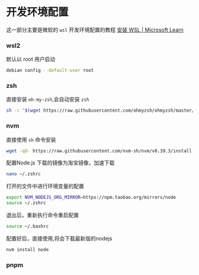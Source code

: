 # 开发环境配置

这一部分主要是微软的 `wsl` 开发环境配置的教程 [安装 WSL | Microsoft Learn](https://learn.microsoft.com/zh-cn/windows/wsl/install)

### wsl2 

默认以 root 用户启动

```sh
debian config --default-user root
```



### zsh

直接安装 `oh-my-zsh`,会自动安装 `zsh` 

```sh
sh -c "$(wget https://raw.githubusercontent.com/ohmyzsh/ohmyzsh/master/tools/install.sh -O -)"
```

### nvm

直接使用 `sh` 命令安装

```sh
wget -qO- https://raw.githubusercontent.com/nvm-sh/nvm/v0.39.3/install.sh | bash
```

配置Node.js 下载的镜像为淘宝镜像，加速下载

```sh
nano ~/.zshrc
```

打开的文件中进行环境变量的配置

```sh
export NVM_NODEJS_ORG_MIRROR=https://npm.taobao.org/mirrors/node
source ~/.zshrc
```

退出后，重新执行命令重启配置

```sh
source ~/.bashrc
```

配置好后，直接使用,将会下载最新版的nodejs

```sh
nvm install node
```

### pnpm

